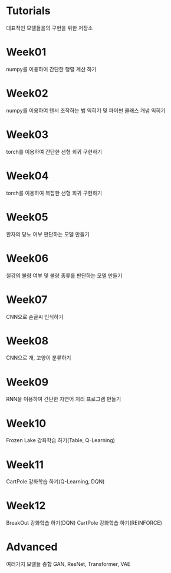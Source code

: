 # Tutorials
대표적인 모델들을의 구현을 위한 저장소

# Week01
numpy를 이용하여 간단한 행렬 계산 하기

# Week02
numpy를 이용하여 텐서 조작하는 법 익히기 및 파이썬 클래스 개념 익히기

# Week03
torch를 이용하여 간단한 선형 회귀 구현하기

# Week04
torch를 이용하여 복잡한 선형 회귀 구현하기

# Week05
환자의 당뇨 여부 판단하는 모델 만들기

# Week06
철강의 불량 여부 및 불량 종류를 판단하는 모델 만들기

# Week07
CNN으로 손글씨 인식하기

# Week08
CNN으로 개, 고양이 분류하기

# Week09
RNN을 이용하여 간단한 자연어 처리 프로그램 만들기

# Week10
Frozen Lake 강화학습 하기(Table, Q-Learning)

# Week11
CartPole 강화학습 하기(Q-Learning, DQN)

# Week12
BreakOut 강화학습 하기(DQN)
CartPole 강화학습 하기(REINFORCE)

# Advanced
여러가지 모델들 종합
GAN, ResNet, Transformer, VAE
